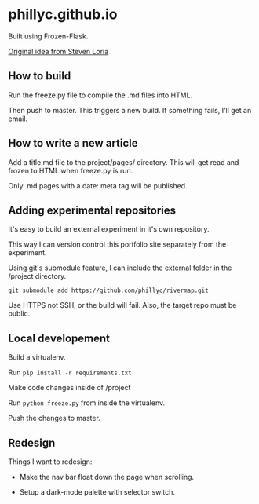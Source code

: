 # phillyc.github.io

Built using Frozen-Flask.

[Original idea from Steven Loria](http://stevenloria.com/)

## How to build

Run the freeze.py file to compile the .md files into HTML. 

Then push to master. This triggers a new build. If something fails, I'll get an email.

## How to write a new article

Add a title.md file to the project/pages/ directory. This will get read and frozen to HTML when freeze.py is run.

Only .md pages with a date: meta tag will be published.

## Adding experimental repositories

It's easy to build an external experiment in it's own repository.

This way I can version control this portfolio site separately from the experiment.

Using git's submodule feature, I can include the external folder in the /project directory.

`git submodule add https://github.com/phillyc/rivermap.git`

Use HTTPS not SSH, or the build will fail. Also, the target repo must be public.

## Local developement

Build a virtualenv.

Run `pip install -r requirements.txt`

Make code changes inside of /project

Run `python freeze.py` from inside the virtualenv.

Push the changes to master.

## Redesign

Things I want to redesign:

* Make the nav bar float down the page when scrolling.

* Setup a dark-mode palette with selector switch.
